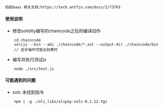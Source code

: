 ##

```$xslt
蚂蚁baas 相关文档:https://tech.antfin.com/docs/2/73763
```

#### 使用说明

-   修改solidity编写的chaincode之后的编译动作

```$xslt
    cd chaincode 
    solcjs --bin --abi ./chaincode/*.sol --output-dir ./chaincode/bin
    // 这步操作可能比较费时
```   

-   编写并执行测试js

```$xslt
    node ./src/test.js
```

#### 可能遇到的问题
- solc 未找到指令

```
    npm i -g ./ali_libs/alipay-solc-0.1.12.tgz    
    